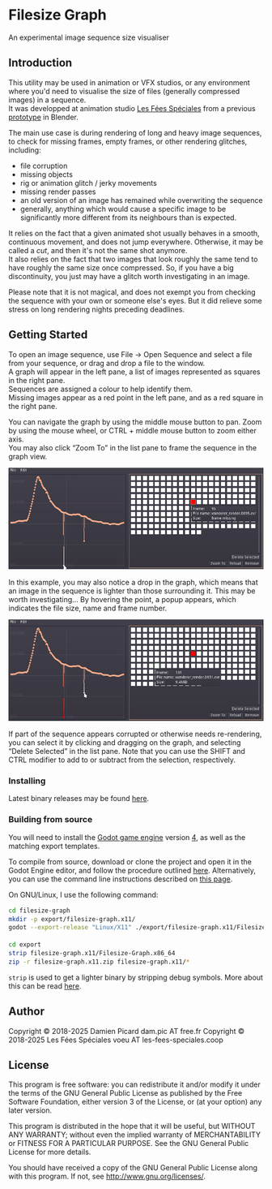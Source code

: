 # Filesize Graph

An experimental image sequence size visualiser

## Introduction

This utility may be used in animation or VFX studios, or any environment where
you'd need to visualise the size of files (generally compressed images) in a
sequence.  
It was developped at animation studio [Les Fées
Spéciales](http://les-fees-speciales.coop/) from a previous
[prototype](https://github.com/LesFeesSpeciales/filesize-graph) in
Blender.

The main use case is during rendering of long and heavy image
sequences, to check for missing frames, empty frames, or other
rendering glitches, including:
* file corruption
* missing objects
* rig or animation glitch / jerky movements
* missing render passes
* an old version of an image has remained while overwriting the
  sequence
* generally, anything which would cause a specific image to be
significantly more different from its neighbours than is expected.

It relies on the fact that a given animated shot usually behaves in a
smooth, continuous movement, and does not jump everywhere. Otherwise,
it may be called a *cut*, and then it's not the same shot anymore.  
It also relies on the fact that two images that look roughly the same
tend to have roughly the same size once compressed. So, if you have a
big discontinuity, you just may have a glitch worth investigating in
an image.

Please note that it is not magical, and does not exempt you from
checking the sequence with your own or someone else's eyes. But it did
relieve some stress on long rendering nights preceding deadlines.

## Getting Started

To open an image sequence, use File → Open Sequence and select a file from your
sequence, or drag and drop a file to the window.  
A graph will appear in the left pane, a list of images represented as
squares in
the right pane.  
Sequences are assigned a colour to help identify them.  
Missing images appear as a red point in the left pane, and as a red
square in the right pane.

You can navigate the graph by using the middle mouse button to pan.
Zoom by using the mouse wheel, or CTRL + middle mouse button to zoom either axis.  
You may also click “Zoom To” in the list pane to frame the sequence in
the graph view.

![Missing image](doc/missing_image.png)

In this example, you may also notice a drop in the graph, which means
that an image in the sequence is lighter than those surrounding it.
This may be worth investigating... By hovering the point, a popup
appears, which indicates the file size, name and frame number.

![Light image](doc/light_image.png)

If part of the sequence appears corrupted or otherwise needs
re-rendering, you can select it by clicking and dragging on the graph,
and selecting “Delete Selected” in the list pane. Note that you can
use the SHIFT and CTRL modifier to add to or subtract from the
selection, respectively.


### Installing

Latest binary releases may be found
[here](https://github.com/PiOverFour/filesize-graph/releases).

### Building from source

You will need to install the [Godot game engine](https://godotengine.org/)
version [4](https://godotengine.org/download/), as well as the matching export templates.

To compile from source, download or clone the project and open it in
the Godot Engine editor, and follow the procedure outlined
[here](https://docs.godotengine.org/en/4.0/tutorials/export/exporting_projects.html).
Alternatively, you can use the command line instructions described on
[this page](https://docs.godotengine.org/en/4.0/tutorials/editor/command_line_tutorial.html#exporting).

On GNU/Linux, I use the following command:

```bash
cd filesize-graph
mkdir -p export/filesize-graph.x11/
godot --export-release "Linux/X11" ./export/filesize-graph.x11/Filesize-Graph.x86_64

cd export
strip filesize-graph.x11/Filesize-Graph.x86_64
zip -r filesize-graph.x11.zip filesize-graph.x11/*
```

`strip` is used to get a lighter binary by stripping debug symbols.
More about this can be read
[here](http://docs.godotengine.org/en/latest/development/compiling/optimizing_for_size.html).

## Author

Copyright © 2018-2025 Damien Picard dam.pic AT free.fr
Copyright © 2018-2025 Les Fées Spéciales voeu AT les-fees-speciales.coop

## License

This program is free software: you can redistribute it and/or modify
it under the terms of the GNU General Public License as published by
the Free Software Foundation, either version 3 of the License, or
(at your option) any later version.

This program is distributed in the hope that it will be useful,
but WITHOUT ANY WARRANTY; without even the implied warranty of
MERCHANTABILITY or FITNESS FOR A PARTICULAR PURPOSE.  See the
GNU General Public License for more details.

You should have received a copy of the GNU General Public License
along with this program.  If not, see <http://www.gnu.org/licenses/>.
